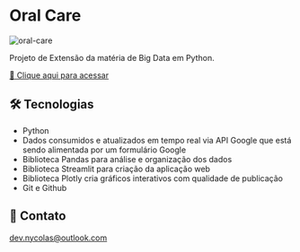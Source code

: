 # Oral Care

![oral-care](https://github.com/devnycolas/oral-care-project/assets/143043571/bbdd47f4-e67c-4c1a-b05d-067e9a19a2d7)

Projeto de Extensão da matéria de Big Data em Python.

[🔗 Clique aqui para acessar](https://oral-care.streamlit.app/)


## 🛠 Tecnologias

- Python
- Dados consumidos e atualizados em tempo real via API Google que está sendo alimentada por um formulário Google
- Biblioteca Pandas para análise e organização dos dados
- Biblioteca Streamlit para criação da aplicação web
- Biblioteca Plotly cria gráficos interativos com qualidade de publicação
- Git e Github

## 💛 Contato

dev.nycolas@outlook.com
